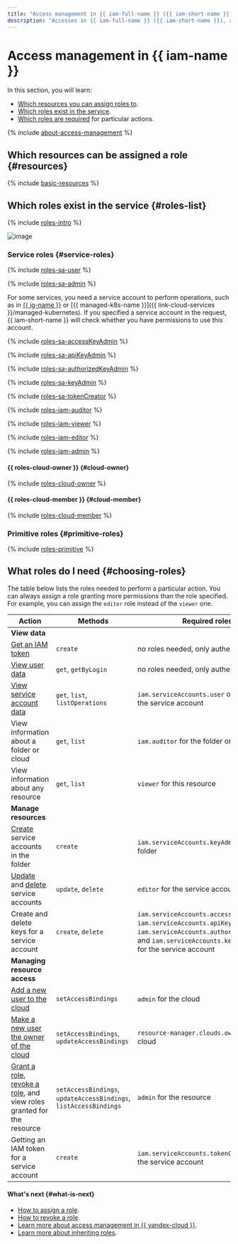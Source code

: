 ```yaml
---
title: "Access management in {{ iam-full-name }} ({{ iam-short-name }})"
description: "Accesses in {{ iam-full-name }} ({{ iam-short-name }}), a service for identity and access management. This section describes which resources you can assign roles to, which roles exist in the service, and which roles are required for particular actions."
---
```


# Access management in {{ iam-name }}

In this section, you will learn:
* [Which resources you can assign roles to](#resources).
* [Which roles exist in the service](#roles-list).
* [Which roles are required](#choosing-roles) for particular actions.

{% include [about-access-management](../../_includes/iam/about-access-management.md) %}

## Which resources can be assigned a role {#resources}

{% include [basic-resources](../../_includes/iam/basic-resources-for-access-control.md) %}

## Which roles exist in the service {#roles-list}

{% include [roles-intro](../../_includes/roles-intro.md) %}

![image](../../_assets/iam/security/service-roles-hierarchy.svg)

### Service roles {#service-roles}

{% include [roles-sa-user](../../_includes/roles-sa-user.md) %}

{% include [roles-sa-admin](../../_includes/roles-sa-admin.md) %}

For some services, you need a service account to perform operations, such as in [{{ ig-name }}](../../compute/concepts/instance-groups/index.md) or [{{ managed-k8s-name }}]({{ link-cloud-services }}/managed-kubernetes). If you specified a service account in the request, {{ iam-short-name }} will check whether you have permissions to use this account.

{% include [roles-sa-accessKeyAdmin](../../_includes/roles-sa-accessKeyAdmin.md) %}

{% include [roles-sa-apiKeyAdmin](../../_includes/roles-sa-apiKeyAdmin.md) %}

{% include [roles-sa-authorizedKeyAdmin](../../_includes/roles-sa-authorizedKeyAdmin.md) %}

{% include [roles-sa-keyAdmin](../../_includes/roles-sa-keyAdmin.md) %}

{% include [roles-sa-tokenCreator](../../_includes/roles-sa-tokenCreator.md) %}

{% include [roles-iam-auditor](../../_includes/roles-iam-auditor.md) %}

{% include [roles-iam-viewer](../../_includes/roles-iam-viewer.md) %}

{% include [roles-iam-editor](../../_includes/roles-iam-editor.md) %}

{% include [roles-iam-admin](../../_includes/roles-iam-admin.md) %}

#### {{ roles-cloud-owner }} {#cloud-owner}

{% include [roles-cloud-owner](../../_includes/roles-cloud-owner.md) %}

#### {{ roles-cloud-member }} {#cloud-member}

{% include [roles-cloud-member](../../_includes/roles-cloud-member.md) %}

### Primitive roles {#primitive-roles}

{% include [roles-primitive](../../_includes/roles-primitive.md) %}

## What roles do I need {#choosing-roles}

The table below lists the roles needed to perform a particular action. You can always assign a role granting more permissions than the role specified. For example, you can assign the `editor` role instead of the `viewer` one.

| Action | Methods | Required roles |
----- | ----- | -----
| **View data** | |
| [Get an IAM token](../operations/iam-token/create.md) | `create` | no roles needed, only authentication |
| [View user data](../operations/users/get.md) | `get`, `getByLogin` | no roles needed, only authentication |
| [View service account data](../operations/sa/get-id.md) | `get`, `list`, `listOperations` | `iam.serviceAccounts.user` or `viewer` for the service account |
| View information about a folder or cloud | `get`, `list` | `iam.auditor` for the folder or cloud |
| View information about any resource | `get`, `list` | `viewer` for this resource |
| **Manage resources** | |
| [Create](../operations/sa/create.md) service accounts in the folder | `create` | `iam.serviceAccounts.keyAdmin` for the folder |
| [Update](../operations/sa/update.md) and [delete](../operations/sa/delete.md) service accounts | `update`, `delete` | `editor` for the service account |
| Create and delete keys for a service account | `create`, `delete` | `iam.serviceAccounts.accessKeyAdmin`, `iam.serviceAccounts.apiKeyAdmin`, `iam.serviceAccounts.authorizedKeyAdmin`, and `iam.serviceAccounts.keyAdmin`<br/> for the service account |
| **Managing resource access** | |
| [Add a new user to the cloud](../operations/users/create.md) | `setAccessBindings` | `admin` for the cloud |
| [Make a new user the owner of the cloud](../operations/roles/grant.md) | `setAccessBindings`, `updateAccessBindings` | `resource-manager.clouds.owner` for the cloud |
| [Grant a role](../operations/roles/grant.md), [revoke a role](../operations/roles/revoke.md), and view roles granted for the resource | `setAccessBindings`, `updateAccessBindings`, `listAccessBindings` | `admin` for the resource |
| Getting an IAM token for a service account | `create` | `iam.serviceAccounts.tokenCreator` for the service account |

#### What's next {#what-is-next}

* [How to assign a role](../../iam/operations/roles/grant.md).
* [How to revoke a role](../../iam/operations/roles/revoke.md).
* [Learn more about access management in {{ yandex-cloud }}](../../iam/concepts/access-control/index.md).
* [Learn more about inheriting roles](../../resource-manager/concepts/resources-hierarchy.md#access-rights-inheritance).
